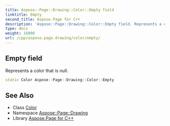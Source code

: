 ```yaml
---
title: Aspose::Page::Drawing::Color::Empty field
linktitle: Empty
second_title: Aspose.Page for C++
description: 'Aspose::Page::Drawing::Color::Empty field. Represents a color that is null in C++.'
type: docs
weight: 16000
url: /cpp/aspose.page.drawing/color/empty/
---
```

## Empty field


Represents a color that is null.

```cpp
static Color Aspose::Page::Drawing::Color::Empty
```

## See Also

* Class [Color](../)
* Namespace [Aspose::Page::Drawing](../../)
* Library [Aspose.Page for C++](../../../)
